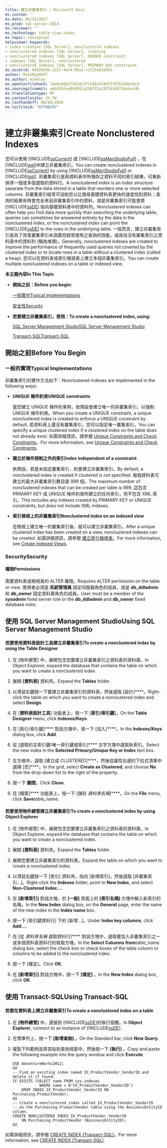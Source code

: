 ```yaml
---
title: 建立非叢集索引 | Microsoft Docs
ms.custom: ''
ms.date: 06/13/2017
ms.prod: sql-server-2014
ms.reviewer: ''
ms.technology: table-view-index
ms.topic: conceptual
helpviewer_keywords:
- index creation [SQL Server], nonclustered indexes
- nonclustered indexes [SQL Server], creating
- nonclustered indexes [SQL Server], UNIQUE constraint
- indexes [SQL Server], nonclustered
- nonclustered indexes [SQL Server], PRIMARY KEY constraint
ms.assetid: 9402029a-1227-46c4-93aa-c2122eb1b943
author: MikeRayMSFT
ms.author: mikeray
ms.openlocfilehash: fae0c06b1f562dc3fc518a319df1787b3384c0cd
ms.sourcegitcommit: ad4d92dce894592a259721a1571b1d8736abacdb
ms.translationtype: MT
ms.contentlocale: zh-TW
ms.lasthandoff: 08/04/2020
ms.locfileid: "87708297"
---
```

# <a name="create-nonclustered-indexes"></a><span data-ttu-id="2ef43-102">建立非叢集索引</span><span class="sxs-lookup"><span data-stu-id="2ef43-102">Create Nonclustered Indexes</span></span>
  <span data-ttu-id="2ef43-103">您可以使用 [!INCLUDE[ssCurrent](../../includes/sscurrent-md.md)] 或 [!INCLUDE[ssManStudioFull](../../includes/ssmanstudiofull-md.md)] ，在 [!INCLUDE[tsql](../../includes/tsql-md.md)]中建立非叢集索引。</span><span class="sxs-lookup"><span data-stu-id="2ef43-103">You can create nonclustered indexes in [!INCLUDE[ssCurrent](../../includes/sscurrent-md.md)] by using [!INCLUDE[ssManStudioFull](../../includes/ssmanstudiofull-md.md)] or [!INCLUDE[tsql](../../includes/tsql-md.md)].</span></span> <span data-ttu-id="2ef43-104">非叢集索引是與資料表中所儲存之資料不同的索引結構，可重新排序一個或多個選取的資料行。</span><span class="sxs-lookup"><span data-stu-id="2ef43-104">A nonclustered index is an index structure separate from the data stored in a table that reorders one or more selected columns.</span></span> <span data-ttu-id="2ef43-105">非叢集索引經常可協助您以比搜尋基礎資料表更快的速度找到資料；查詢的結果有時會完全來自非叢集索引中的資料，或是非叢集索引可能會將 [!INCLUDE[ssDE](../../includes/ssde-md.md)] 指向基礎資料表中的資料列。</span><span class="sxs-lookup"><span data-stu-id="2ef43-105">Nonclustered indexes can often help you find data more quickly than searching the underlying table; queries can sometimes be answered entirely by the data in the nonclustered index, or the nonclustered index can point the [!INCLUDE[ssDE](../../includes/ssde-md.md)] to the rows in the underlying table.</span></span> <span data-ttu-id="2ef43-106">一般而言，建立非叢集索引是為了改善叢集索引未涵蓋但經常使用之查詢的效能，或尋找沒有叢集索引之資料表中的資料列 (稱為堆積)。</span><span class="sxs-lookup"><span data-stu-id="2ef43-106">Generally, nonclustered indexes are created to improve the performance of frequently used queries not covered by the clustered index or to locate rows in a table without a clustered index (called a heap).</span></span> <span data-ttu-id="2ef43-107">您可以在資料表或索引檢視表上建立多個非叢集索引。</span><span class="sxs-lookup"><span data-stu-id="2ef43-107">You can create multiple nonclustered indexes on a table or indexed view.</span></span>  
  
 <span data-ttu-id="2ef43-108">**本主題內容**</span><span class="sxs-lookup"><span data-stu-id="2ef43-108">**In This Topic**</span></span>  
  
-   <span data-ttu-id="2ef43-109">**開始之前：**</span><span class="sxs-lookup"><span data-stu-id="2ef43-109">**Before you begin:**</span></span>  
  
     [<span data-ttu-id="2ef43-110">一般實作</span><span class="sxs-lookup"><span data-stu-id="2ef43-110">Typical Implementations</span></span>](#Implementations)  
  
     [<span data-ttu-id="2ef43-111">安全性</span><span class="sxs-lookup"><span data-stu-id="2ef43-111">Security</span></span>](#Security)  
  
-   <span data-ttu-id="2ef43-112">**若要建立非叢集索引，使用：**</span><span class="sxs-lookup"><span data-stu-id="2ef43-112">**To create a nonclustered index, using:**</span></span>  
  
     [<span data-ttu-id="2ef43-113">SQL Server Management Studio</span><span class="sxs-lookup"><span data-stu-id="2ef43-113">SQL Server Management Studio</span></span>](#SSMSProcedure)  
  
     [<span data-ttu-id="2ef43-114">Transact-SQL</span><span class="sxs-lookup"><span data-stu-id="2ef43-114">Transact-SQL</span></span>](#TsqlProcedure)  
  
##  <a name="before-you-begin"></a><a name="BeforeYouBegin"></a> <span data-ttu-id="2ef43-115">開始之前</span><span class="sxs-lookup"><span data-stu-id="2ef43-115">Before You Begin</span></span>  
  
###  <a name="typical-implementations"></a><a name="Implementations"></a><span data-ttu-id="2ef43-116">一般的實現</span><span class="sxs-lookup"><span data-stu-id="2ef43-116">Typical Implementations</span></span>  
 <span data-ttu-id="2ef43-117">非叢集索引的實作方法如下：</span><span class="sxs-lookup"><span data-stu-id="2ef43-117">Nonclustered indexes are implemented in the following ways:</span></span>  
  
-   <span data-ttu-id="2ef43-118">**UNIQUE 條件約束**</span><span class="sxs-lookup"><span data-stu-id="2ef43-118">**UNIQUE constraints**</span></span>  
  
     <span data-ttu-id="2ef43-119">當您建立 UNIQUE 條件約束時，依預設會建立唯一的非叢集索引，以強制 UNIQUE 條件約束。</span><span class="sxs-lookup"><span data-stu-id="2ef43-119">When you create a UNIQUE constraint, a unique nonclustered index is created to enforce a UNIQUE constraint by default.</span></span> <span data-ttu-id="2ef43-120">若資料表上還沒有叢集索引，您可以指定唯一叢集索引。</span><span class="sxs-lookup"><span data-stu-id="2ef43-120">You can specify a unique clustered index if a clustered index on the table does not already exist.</span></span> <span data-ttu-id="2ef43-121">如需詳細資訊，請參閱 [Unique Constraints and Check Constraints](../tables/unique-constraints-and-check-constraints.md)。</span><span class="sxs-lookup"><span data-stu-id="2ef43-121">For more information, see [Unique Constraints and Check Constraints](../tables/unique-constraints-and-check-constraints.md).</span></span>  
  
-   <span data-ttu-id="2ef43-122">**獨立於條件限制之外的索引**</span><span class="sxs-lookup"><span data-stu-id="2ef43-122">**Index independent of a constraint**</span></span>  
  
     <span data-ttu-id="2ef43-123">依預設，若是未指定叢集索引，則會建立非叢集索引。</span><span class="sxs-lookup"><span data-stu-id="2ef43-123">By default, a nonclustered index is created if clustered is not specified.</span></span> <span data-ttu-id="2ef43-124">每個資料表可建立的最大非叢集索引數目是 999 個。</span><span class="sxs-lookup"><span data-stu-id="2ef43-124">The maximum number of nonclustered indexes that can be created per table is 999.</span></span> <span data-ttu-id="2ef43-125">這包含 PRIMARY KEY 或 UNIQUE 條件約束所建立的任何索引，但不包含 XML 索引。</span><span class="sxs-lookup"><span data-stu-id="2ef43-125">This includes any indexes created by PRIMARY KEY or UNIQUE constraints, but does not include XML indexes.</span></span>  
  
-   <span data-ttu-id="2ef43-126">**索引檢視上的非叢集索引**</span><span class="sxs-lookup"><span data-stu-id="2ef43-126">**Nonclustered index on an indexed view**</span></span>  
  
     <span data-ttu-id="2ef43-127">在檢視上建立唯一的叢集索引後，就可以建立非叢集索引。</span><span class="sxs-lookup"><span data-stu-id="2ef43-127">After a unique clustered index has been created on a view, nonclustered indexes can be created.</span></span> <span data-ttu-id="2ef43-128">如需詳細資訊，請參閱 [建立索引檢視表](../views/views.md)。</span><span class="sxs-lookup"><span data-stu-id="2ef43-128">For more information, see [Create Indexed Views](../views/views.md).</span></span>  
  
###  <a name="security"></a><a name="Security"></a> <span data-ttu-id="2ef43-129">Security</span><span class="sxs-lookup"><span data-stu-id="2ef43-129">Security</span></span>  
  
####  <a name="permissions"></a><a name="Permissions"></a> <span data-ttu-id="2ef43-130">權限</span><span class="sxs-lookup"><span data-stu-id="2ef43-130">Permissions</span></span>  
 <span data-ttu-id="2ef43-131">需要資料表或檢視表的 ALTER 權限。</span><span class="sxs-lookup"><span data-stu-id="2ef43-131">Requires ALTER permission on the table or view.</span></span> <span data-ttu-id="2ef43-132">使用者必須是 **系統管理員** 固定伺服器角色的成員，或是 **db_ddladmin** 和 **db_owner** 固定資料庫角色的成員。</span><span class="sxs-lookup"><span data-stu-id="2ef43-132">User must be a member of the **sysadmin** fixed server role or the **db_ddladmin** and **db_owner** fixed database roles.</span></span>  
  
##  <a name="using-sql-server-management-studio"></a><a name="SSMSProcedure"></a> <span data-ttu-id="2ef43-133">使用 SQL Server Management Studio</span><span class="sxs-lookup"><span data-stu-id="2ef43-133">Using SQL Server Management Studio</span></span>  
  
#### <a name="to-create-a-nonclustered-index-by-using-the-table-designer"></a><span data-ttu-id="2ef43-134">若要使用資料表設計工具建立非叢集索引</span><span class="sxs-lookup"><span data-stu-id="2ef43-134">To create a nonclustered index by using the Table Designer</span></span>  
  
1.  <span data-ttu-id="2ef43-135">在 [物件總管] 中，展開包含您要建立非叢集索引之資料表的資料庫。</span><span class="sxs-lookup"><span data-stu-id="2ef43-135">In Object Explorer, expand the database that contains the table on which you want to create a nonclustered index.</span></span>  
  
2.  <span data-ttu-id="2ef43-136">展開 **[資料表]** 資料夾。</span><span class="sxs-lookup"><span data-stu-id="2ef43-136">Expand the **Tables** folder.</span></span>  
  
3.  <span data-ttu-id="2ef43-137">以滑鼠右鍵按一下要建立非叢集索引的資料表，然後選取 [設計]\*\*\*\*。</span><span class="sxs-lookup"><span data-stu-id="2ef43-137">Right-click the table on which you want to create a nonclustered index and select **Design**.</span></span>  
  
4.  <span data-ttu-id="2ef43-138">在 [**資料表設計工具**] 功能表上，按一下 [**索引/索引鍵**]。</span><span class="sxs-lookup"><span data-stu-id="2ef43-138">On the **Table Designer** menu, click **Indexes/Keys**.</span></span>  
  
5.  <span data-ttu-id="2ef43-139">在 [索引/索引鍵]\*\*\*\* 對話方塊中，按一下 [加入]\*\*\*\*。</span><span class="sxs-lookup"><span data-stu-id="2ef43-139">In the **Indexes/Keys** dialog box, click **Add**.</span></span>  
  
6.  <span data-ttu-id="2ef43-140">從 [選取的主索引鍵/唯一索引鍵或索引]\*\*\*\* 文字方塊中選取新索引。</span><span class="sxs-lookup"><span data-stu-id="2ef43-140">Select the new index in the **Selected Primary/Unique Key or Index** text box.</span></span>  
  
7.  <span data-ttu-id="2ef43-141">在方格中，選取 [建立成 CLUSTERED]\*\*\*\*，然後從屬性右邊的下拉式清單中選擇 [否]\*\*\*\*。</span><span class="sxs-lookup"><span data-stu-id="2ef43-141">In the grid, select **Create as Clustered**, and choose **No** from the drop-down list to the right of the property.</span></span>  
  
8.  <span data-ttu-id="2ef43-142">按一下 **關閉**。</span><span class="sxs-lookup"><span data-stu-id="2ef43-142">Click **Close**.</span></span>  
  
9. <span data-ttu-id="2ef43-143">在 [檔案]\*\*\*\* 功能表上，按一下 [儲存 _資料表名稱_]\*\*\*\*。</span><span class="sxs-lookup"><span data-stu-id="2ef43-143">On the **File** menu, click **Save**_table_name_.</span></span>  
  
#### <a name="to-create-a-nonclustered-index-by-using-object-explorer"></a><span data-ttu-id="2ef43-144">若要使用物件總管建立非叢集索引</span><span class="sxs-lookup"><span data-stu-id="2ef43-144">To create a nonclustered index by using Object Explorer</span></span>  
  
1.  <span data-ttu-id="2ef43-145">在 [物件總管] 中，展開包含您要建立非叢集索引之資料表的資料庫。</span><span class="sxs-lookup"><span data-stu-id="2ef43-145">In Object Explorer, expand the database that contains the table on which you want to create a nonclustered index.</span></span>  
  
2.  <span data-ttu-id="2ef43-146">展開 **[資料表]** 資料夾。</span><span class="sxs-lookup"><span data-stu-id="2ef43-146">Expand the **Tables** folder.</span></span>  
  
3.  <span data-ttu-id="2ef43-147">展開您要建立非叢集索引的資料表。</span><span class="sxs-lookup"><span data-stu-id="2ef43-147">Expand the table on which you want to create a nonclustered index.</span></span>  
  
4.  <span data-ttu-id="2ef43-148">以滑鼠右鍵按一下 [索引] 資料夾，指向 [新增索引]，然後選取 [非叢集索引…]。</span><span class="sxs-lookup"><span data-stu-id="2ef43-148">Right-click the **Indexes** folder, point to **New Index**, and select **Non-Clustered Index...**.</span></span>  
  
5.  <span data-ttu-id="2ef43-149">在 **[新增索引]** 對話方塊，於 **[一般]** 頁面上的 **[索引名稱]** 方塊中輸入新索引的名稱。</span><span class="sxs-lookup"><span data-stu-id="2ef43-149">In the **New Index** dialog box, on the **General** page, enter the name of the new index in the **Index name** box.</span></span>  
  
6.  <span data-ttu-id="2ef43-150">按一下 [索引鍵資料行] 下的 [新增...]。</span><span class="sxs-lookup"><span data-stu-id="2ef43-150">Under **Index key columns**, click **Add...**.</span></span>  
  
7.  <span data-ttu-id="2ef43-151">在 [從 _資料表名稱_ 選取資料行]\*\*\*\* 對話方塊中，選取要加入非叢集索引之一或多個資料表資料行的核取方塊。</span><span class="sxs-lookup"><span data-stu-id="2ef43-151">In the **Select Columns from**_table_name_ dialog box, select the check box or check boxes of the table column or columns to be added to the nonclustered index.</span></span>  
  
8.  <span data-ttu-id="2ef43-152">按一下 [確定]。</span><span class="sxs-lookup"><span data-stu-id="2ef43-152">Click **OK**.</span></span>  
  
9. <span data-ttu-id="2ef43-153">在 **[新增索引]** 對話方塊中，按一下 **[確定]** 。</span><span class="sxs-lookup"><span data-stu-id="2ef43-153">In the **New Index** dialog box, click **OK**.</span></span>  
  
##  <a name="using-transact-sql"></a><a name="TsqlProcedure"></a> <span data-ttu-id="2ef43-154">使用 Transact-SQL</span><span class="sxs-lookup"><span data-stu-id="2ef43-154">Using Transact-SQL</span></span>  
  
#### <a name="to-create-a-nonclustered-index-on-a-table"></a><span data-ttu-id="2ef43-155">若要在資料表上建立非叢集索引</span><span class="sxs-lookup"><span data-stu-id="2ef43-155">To create a nonclustered index on a table</span></span>  
  
1.  <span data-ttu-id="2ef43-156">在 **[物件總管]** 中，連接到 [!INCLUDE[ssDE](../../includes/ssde-md.md)]的執行個體。</span><span class="sxs-lookup"><span data-stu-id="2ef43-156">In **Object Explorer**, connect to an instance of [!INCLUDE[ssDE](../../includes/ssde-md.md)].</span></span>  
  
2.  <span data-ttu-id="2ef43-157">在標準列上，按一下 **[新增查詢]** 。</span><span class="sxs-lookup"><span data-stu-id="2ef43-157">On the Standard bar, click **New Query**.</span></span>  
  
3.  <span data-ttu-id="2ef43-158">複製下列範例並將其貼到查詢視窗中，然後按一下 **[執行]** 。</span><span class="sxs-lookup"><span data-stu-id="2ef43-158">Copy and paste the following example into the query window and click **Execute**.</span></span>  
  
    ```  
    USE AdventureWorks2012;  
    GO  
    -- Find an existing index named IX_ProductVendor_VendorID and delete it if found.   
    IF EXISTS (SELECT name FROM sys.indexes  
                WHERE name = N'IX_ProductVendor_VendorID')   
        DROP INDEX IX_ProductVendor_VendorID ON Purchasing.ProductVendor;   
    GO  
    -- Create a nonclustered index called IX_ProductVendor_VendorID   
    -- on the Purchasing.ProductVendor table using the BusinessEntityID column.   
    CREATE NONCLUSTERED INDEX IX_ProductVendor_VendorID   
        ON Purchasing.ProductVendor (BusinessEntityID);   
    GO  
    ```  
  
 <span data-ttu-id="2ef43-159">如需詳細資訊，請參閱 [CREATE INDEX &#40;Transact-SQL&#41;](/sql/t-sql/statements/create-index-transact-sql)。</span><span class="sxs-lookup"><span data-stu-id="2ef43-159">For more information, see [CREATE INDEX &#40;Transact-SQL&#41;](/sql/t-sql/statements/create-index-transact-sql).</span></span>  
  
  
